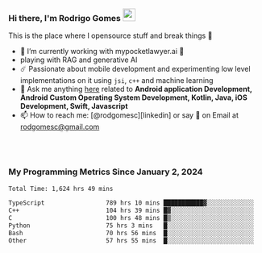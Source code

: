 
### Hi there, I'm Rodrigo Gomes <img src="https://media.giphy.com/media/hvRJCLFzcasrR4ia7z/giphy.gif" width="25px">
This is the place where I opensource stuff and break things 🤣
- 🔭 I’m currently working with mypocketlawyer.ai 💜
- playing with RAG and generative AI
- ☄️ Passionate about mobile development and experimenting low level implementations on it using `jsi`, `c++` and machine learning
- 💬 Ask me anything [here](https://github.com/rodgomesc/rodgomesc/issues) related to <b>Android application Development, Android Custom Operating System Development, Kotlin, Java, iOS Development, Swift, Javascript</b>
- 📫 How to reach me: [@rodgomesc][linkedin] or say 👋 on Email at [rodgomesc@gmail.com](mailto:rodgomesc@gmail.com)


<br/>

<!-- 
<picture>
  <img src="/github-metrics.svg" alt="Metrics">
</picture>
-->

</br>

### My Programming Metrics Since January 2, 2024 


<!--START_SECTION:waka-->

```txt
Total Time: 1,624 hrs 49 mins

TypeScript                 789 hrs 10 mins ███████████▓░░░░░░░░░░░░░   46.90 %
C++                        104 hrs 39 mins █▓░░░░░░░░░░░░░░░░░░░░░░░   06.22 %
C                          100 hrs 48 mins █▒░░░░░░░░░░░░░░░░░░░░░░░   05.99 %
Python                     75 hrs 3 mins   █░░░░░░░░░░░░░░░░░░░░░░░░   04.46 %
Bash                       70 hrs 56 mins  █░░░░░░░░░░░░░░░░░░░░░░░░   04.22 %
Other                      57 hrs 55 mins  █░░░░░░░░░░░░░░░░░░░░░░░░   03.44 %
```

<!--END_SECTION:waka-->
